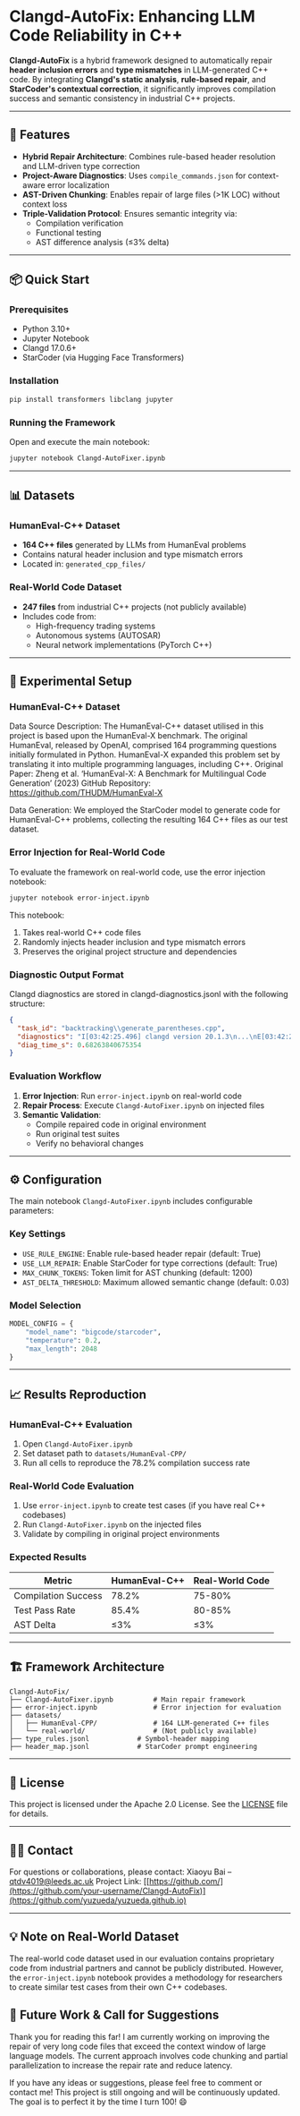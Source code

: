 # Clangd-AutoFix: Enhancing LLM Code Reliability in C++

**Clangd-AutoFix** is a hybrid framework designed to automatically repair **header inclusion errors** and **type mismatches** in LLM-generated C++ code. By integrating **Clangd's static analysis**, **rule-based repair**, and **StarCoder's contextual correction**, it significantly improves compilation success and semantic consistency in industrial C++ projects.

---

## 🚀 Features

- **Hybrid Repair Architecture**: Combines rule-based header resolution and LLM-driven type correction
- **Project-Aware Diagnostics**: Uses `compile_commands.json` for context-aware error localization
- **AST-Driven Chunking**: Enables repair of large files (>1K LOC) without context loss
- **Triple-Validation Protocol**: Ensures semantic integrity via:
  - Compilation verification
  - Functional testing
  - AST difference analysis (≤3% delta)

---

## 📦 Quick Start

### Prerequisites

- Python 3.10+
- Jupyter Notebook
- Clangd 17.0.6+
- StarCoder (via Hugging Face Transformers)

### Installation

```bash
pip install transformers libclang jupyter
```

### Running the Framework

Open and execute the main notebook:

```bash
jupyter notebook Clangd-AutoFixer.ipynb
```

---

## 📊 Datasets

### HumanEval-C++ Dataset
- **164 C++ files** generated by LLMs from HumanEval problems
- Contains natural header inclusion and type mismatch errors
- Located in: `generated_cpp_files/`

### Real-World Code Dataset
- **247 files** from industrial C++ projects (not publicly available)
- Includes code from:
  - High-frequency trading systems
  - Autonomous systems (AUTOSAR)
  - Neural network implementations (PyTorch C++)

---

## 🧪 Experimental Setup

### HumanEval-C++ Dataset

Data Source Description: The HumanEval-C++ dataset utilised in this project is based upon the HumanEval-X benchmark. The original HumanEval, released by OpenAI, comprised 164 programming questions initially formulated in Python. HumanEval-X expanded this problem set by translating it into multiple programming languages, including C++.
Original Paper: Zheng et al. ‘HumanEval-X: A Benchmark for Multilingual Code Generation’ (2023)
GitHub Repository: https://github.com/THUDM/HumanEval-X

Data Generation: We employed the StarCoder model to generate code for HumanEval-C++ problems, collecting the resulting 164 C++ files as our test dataset.

### Error Injection for Real-World Code

To evaluate the framework on real-world code, use the error injection notebook:

```bash
jupyter notebook error-inject.ipynb
```

This notebook:
1. Takes real-world C++ code files
2. Randomly injects header inclusion and type mismatch errors
3. Preserves the original project structure and dependencies


### Diagnostic Output Format
Clangd diagnostics are stored in clangd-diagnostics.jsonl with the following structure:

```json
{
  "task_id": "backtracking\\generate_parentheses.cpp",
  "diagnostics": "I[03:42:25.496] clangd version 20.1.3\n...\nE[03:42:25.957] [init_conversion_failed] Line 83: cannot initialize a variable of type 'int' with an rvalue of type 'std::nullptr_t'\nE[03:42:25.957] [undeclared_var_use] Line 89: use of undeclared identifier 'assert'",
  "diag_time_s": 0.68263840675354
}
```

### Evaluation Workflow

1. **Error Injection**: Run `error-inject.ipynb` on real-world code
2. **Repair Process**: Execute `Clangd-AutoFixer.ipynb` on injected files
3. **Semantic Validation**: 
   - Compile repaired code in original environment
   - Run original test suites
   - Verify no behavioral changes

---

## ⚙️ Configuration

The main notebook `Clangd-AutoFixer.ipynb` includes configurable parameters:

### Key Settings
- `USE_RULE_ENGINE`: Enable rule-based header repair (default: True)
- `USE_LLM_REPAIR`: Enable StarCoder for type corrections (default: True)  
- `MAX_CHUNK_TOKENS`: Token limit for AST chunking (default: 1200)
- `AST_DELTA_THRESHOLD`: Maximum allowed semantic change (default: 0.03)

### Model Selection
```python
MODEL_CONFIG = {
    "model_name": "bigcode/starcoder",
    "temperature": 0.2,
    "max_length": 2048
}
```

---

## 📈 Results Reproduction

### HumanEval-C++ Evaluation
1. Open `Clangd-AutoFixer.ipynb`
2. Set dataset path to `datasets/HumanEval-CPP/`
3. Run all cells to reproduce the 78.2% compilation success rate

### Real-World Code Evaluation
1. Use `error-inject.ipynb` to create test cases (if you have real C++ codebases)
2. Run `Clangd-AutoFixer.ipynb` on the injected files
3. Validate by compiling in original project environments

### Expected Results
| Metric | HumanEval-C++ | Real-World Code |
|--------|---------------|-----------------|
| Compilation Success | 78.2% | 75-80% |
| Test Pass Rate | 85.4% | 80-85% |
| AST Delta | ≤3% | ≤3% |

---

## 🏗 Framework Architecture

```
Clangd-AutoFix/
├── Clangd-AutoFixer.ipynb          # Main repair framework
├── error-inject.ipynb              # Error injection for evaluation
├── datasets/
│   ├── HumanEval-CPP/              # 164 LLM-generated C++ files
│   └── real-world/                 # (Not publicly available)
├── type_rules.jsonl            # Symbol-header mapping
├── header_map.jsonl            # StarCoder prompt engineering
```
---

## 📄 License

This project is licensed under the Apache 2.0 License. See the [LICENSE](LICENSE) file for details.

---

## 🙋‍♂️ Contact
For questions or collaborations, please contact:
Xiaoyu Bai – qtdv4019@leeds.ac.uk
Project Link: [[https://github.com/](https://github.com/your-username/Clangd-AutoFix)](https://github.com/yuzueda/yuzueda.github.io)

---

## 💡 Note on Real-World Dataset

The real-world code dataset used in our evaluation contains proprietary code from industrial partners and cannot be publicly distributed. However, the `error-inject.ipynb` notebook provides a methodology for researchers to create similar test cases from their own C++ codebases.

## 🚧 Future Work & Call for Suggestions
Thank you for reading this far! I am currently working on improving the repair of very long code files that exceed the context window of large language models. The current approach involves code chunking and partial parallelization to increase the repair rate and reduce latency.

If you have any ideas or suggestions, please feel free to comment or contact me! This project is still ongoing and will be continuously updated. The goal is to perfect it by the time I turn 100! 😄
